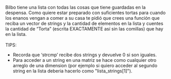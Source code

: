 <p>Bilbo tiene una lista con todas las cosas que tiene guardadas en la despensa. Como quiere estar preparado con suficientes tortas para cuando los enanos vengan a comer a su casa te pidió que crees una función que reciba un vector de strings y la cantidad de elementos en la lista y cuentes la cantidad de “Torta” (escrita EXACTAMENTE así sin las comillas) que hay en la lista.<br/><br/>TIPS: </p><ul><li>Recorda que ‘strcmp’ recibe dos strings y devuelve 0 si son iguales.</li><li>Para acceder a un string en una matriz se hace como cualquier otro arreglo de una dimension (por ejemplo si quiero acceder al segundo string en la lista deberia hacerlo como &#34;lista_strings[1]&#34;).<br/><br/></li></ul>